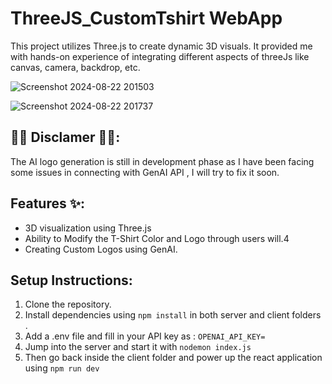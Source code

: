 
# ThreeJS_CustomTshirt WebApp

This project utilizes Three.js to create dynamic 3D visuals. It provided me with hands-on experience of integrating different aspects of threeJs like canvas, camera, backdrop, etc. 

![Screenshot 2024-08-22 201503](https://github.com/user-attachments/assets/a067597d-19d2-4efb-bf28-3a98d227920d)

![Screenshot 2024-08-22 201737](https://github.com/user-attachments/assets/c3fb0de4-863d-4532-8c76-4b2d32483ea0)


## 🚨🚨 Disclamer 🚨🚨:
The AI logo generation is still in development phase as I have been facing some issues in connecting with GenAI API , I will try to fix it soon.

## Features ✨: 
- 3D visualization using Three.js
- Ability to Modify the T-Shirt Color and Logo through users will.4
- Creating Custom Logos using GenAI.

## Setup Instructions:
1. Clone the repository.
2. Install dependencies using `npm install` in both server and client folders .
3. Add a .env file and fill in your API key as : `OPENAI_API_KEY=`
4. Jump into the server and start it with `nodemon index.js`
5. Then go back inside the client folder and power up the react application using `npm run dev`
